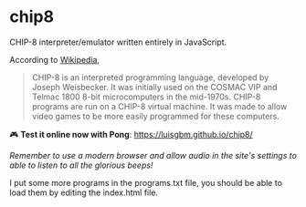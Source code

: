 # chip8

CHIP-8 interpreter/emulator written entirely in JavaScript.

According to [Wikipedia](https://en.wikipedia.org/wiki/CHIP-8),

>CHIP-8 is an interpreted programming language, developed by Joseph Weisbecker. It was initially used on the COSMAC VIP and Telmac 1800 8-bit microcomputers in the mid-1970s. CHIP-8 programs are run on a CHIP-8 virtual machine. It was made to allow video games to be more easily programmed for these computers.

🎮 **Test it online now with Pong**: https://luisgbm.github.io/chip8/

*Remember to use a modern browser and allow audio in the site's settings to able to listen to all the glorious beeps!*

I put some more programs in the programs.txt file, you should be able to load them by editing the index.html file.
